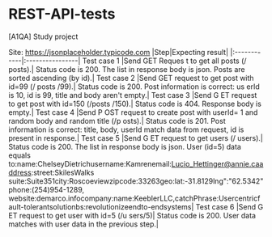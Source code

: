 # REST-API-tests

[A1QA] Study project 

Site: https://jsonplaceholder.typicode.com
|Step|Expecting result|
|:------------|:----------------|
Test case 1
|Send GET Reques t to get all posts (/ posts).| Status code is 200. The list in response body is json. Posts are sorted ascending (by id).|
Test case 2
|Send GET request to get post with id=99 (/ posts /99).| Status code is 200. Post information is correct: us erId is 10, id is 99, title and body aren't empty.|
Test case 3
|Send G ET request to get post with id=150 (/posts /150).| Status code is 404. Response body is empty.|
Test case 4
|Send P OST request to create post with userId= 1 and random body and random title (/p osts).| Status code is 201. Post information is correct: title, body, userId match data from request, id is present in response.|
Test case 5
|Send G ET request to get users (/ users).| Status code is 200. The list in response body is json. User (id=5) data equals to:name:ChelseyDietrichusername:Kamrenemail:Lucio_Hettinger@annie.caaddress:street:SkilesWalks suite:Suite351city:Roscoeviewzipcode:33263geo:lat:-31.8129lng":"62.5342"phone:(254)954-1289, website:demarco.infocompany:name:KeeblerLLC,catchPhrase:Usercentricfault-tolerantsolutionbs:revolutionizeendto-endsystems|
Test case 6
|Send G ET request to get user with id=5 (/u sers/5)| Status code is 200. User data matches with user data in the previous step.|
